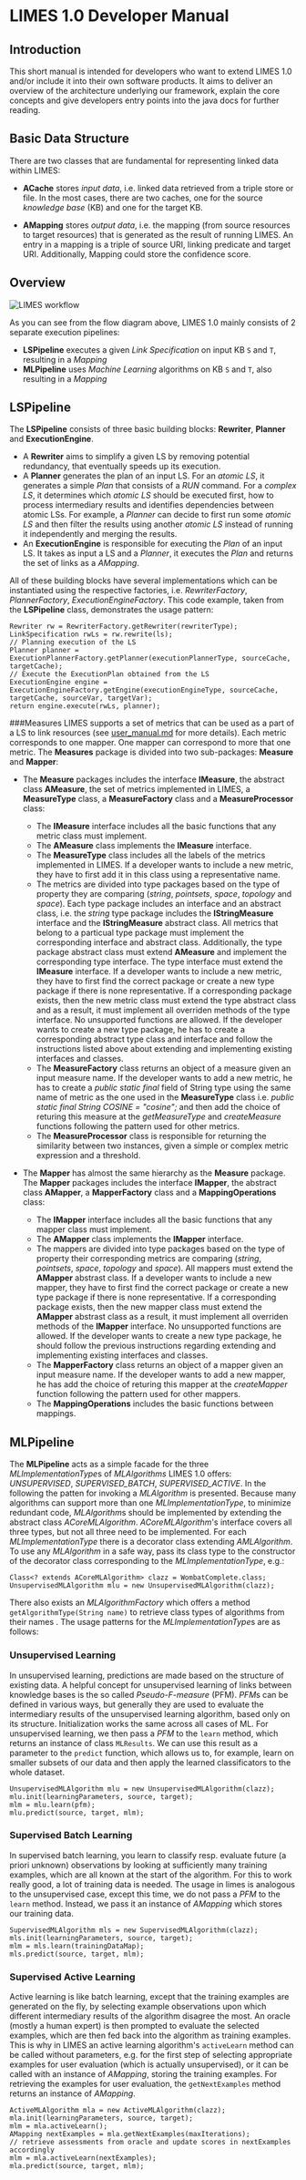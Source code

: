 # LIMES 1.0 Developer Manual

## Introduction

This short manual is intended for developers who want to extend LIMES 1.0 and/or include it into their own software products. It aims to deliver an overview of the architecture underlying our framework, explain the core concepts and give developers entry points into the java docs for further reading.

## Basic Data Structure

There are two classes that are fundamental for representing linked data within LIMES:

- **ACache** stores *input data*, i.e. linked data retrieved from a triple store or file. In the most cases, there are two caches, one for the source *knowledge base* (KB) and one for the target KB.

- **AMapping** stores *output data*, i.e. the mapping (from source resources to target resources) that is generated as the result of running LIMES. An entry in a mapping is a triple of source URI, linking predicate and target URI. Additionally, Mapping could store the confidence score.

## Overview
![LIMES workflow](images/uml.png "fig:")


As you can see from the flow diagram above, LIMES 1.0 mainly consists of 2 separate execution pipelines:

- **LSPipeline** executes a given *Link Specification* on input KB `S` and `T`, resulting in a *Mapping*
- **MLPipeline** uses *Machine Learning* algorithms on KB `S` and `T`, also resulting in a *Mapping*

## LSPipeline

The **LSPipeline** consists of three basic building blocks: **Rewriter**, **Planner** and **ExecutionEngine**. 

- A **Rewriter** aims to simplify a given LS by removing potential redundancy, that eventually speeds up its execution.
- A **Planner** generates the plan of an input LS. For an *atomic LS*, it generates a simple *Plan* that consists of a *RUN* command. For a *complex LS*, it determines which *atomic LS* should be executed first, how to process intermediary results and identifies dependencies between atomic LSs. For example, a *Planner* can decide to first run some *atomic LS* and then filter the results using another *atomic LS* instead of running it independently and merging the results.
- An **ExecutionEngine** is responsible for executing the *Plan* of an input LS. It takes as input a LS and a *Planner*, it executes  the *Plan* and returns the set of links as a *AMapping*.

All of these building blocks have several implementations which can be instantiated using the respective factories, i.e. *RewriterFactory*, *PlannerFactory*, *ExecutionEngineFactory*.
This code example, taken from the **LSPipeline** class, demonstrates the usage pattern:

	Rewriter rw = RewriterFactory.getRewriter(rewriterType);
	LinkSpecification rwLs = rw.rewrite(ls);
	// Planning execution of the LS
	Planner planner = ExecutionPlannerFactory.getPlanner(executionPlannerType, sourceCache, targetCache);
	// Execute the ExecutionPlan obtained from the LS
	ExecutionEngine engine = ExecutionEngineFactory.getEngine(executionEngineType, sourceCache, targetCache, sourceVar, targetVar);
	return engine.execute(rwLs, planner);
	
###Measures
LIMES supports a set of metrics that can be used as a part of a LS to link resources (see [user_manual.md](user_manual.md) for more details). Each metric corresponds to one mapper. One mapper can correspond to more that one metric. The **Measures** package is divided into two sub-packages: **Measure** and **Mapper**:

- The **Measure** packages includes the interface **IMeasure**, the abstract class **AMeasure**, the set of metrics implemented in LIMES, a **MeasureType** class, a **MeasureFactory** class and a **MeasureProcessor** class:
	
	* The **IMeasure** interface includes all the basic functions that any metric class must implement.
	* The **AMeasure** class implements the **IMeasure** interface.
	* The **MeasureType** class includes all the labels of the metrics implemented in LIMES. If a developer wants to include a new metric, they have to first add it in this class using a representative name.
	* The metrics are divided into type packages based on the type of property they are comparing (*string*, *pointsets*, *space*, *topology* and *space*). Each type package includes an interface and an abstract class, i.e. the *string* type package includes the **IStringMeasure** interface and the **IStringMeasure** abstract class. All metrics that belong to a particual type package must implement the corresponding interface and abstract class. Additionally, the type package abstract class must extend **AMeasure** and implement the corresponding type interface. The type interface must extend the **IMeasure** interface. If a developer wants to include a new metric, they have to first find the correct package or create a new type package if there is none representative. If a corresponding package exists, then the new metric class must extend the type abstract class and as a result, it must implement all overriden methods of the type interface. No unsupported functions are allowed. If the developer wants to create a new type package, he has to create a corresponding abstract type class and interface and follow the instructions listed above about extending and implementing existing interfaces and classes.
	* The **MeasureFactory** class returns an object of a measure given an input measure name. If the developer wants to add a new metric, he has to create a *public static final* field of String type using the same name of metric as the one used in the **MeasureType** class i.e. *public static final String COSINE = "cosine";* and then add the choice of returing this measure at the *getMeasureType* and *createMeasure* functions following the pattern used for other metrics.
	* The **MeasureProcessor** class is responsible for returning the similarity between two instances, given a simple or complex metric expression and a threshold.

- The **Mapper** has almost the same hierarchy as the **Measure** package. The **Mapper** packages includes the interface **IMapper**, the abstract class **AMapper**, a **MapperFactory** class and a **MappingOperations** class:
	
	* The **IMapper** interface includes all the basic functions that any mapper class must implement.
	* The **AMapper** class implements the **IMapper** interface.
	* The mappers are divided into type packages based on the type of property their corresponding metrics are comparing (*string*, *pointsets*, *space*, *topology* and *space*).  All mappers must extend the **AMapper** abstrast class. If a developer wants to include a new mapper, they have to first find the correct package or create a new type package if there is none representative. If a corresponding package exists, then the new mapper class must extend the **AMapper** abstrast class as a result, it must implement all overriden methods of the **IMapper** interface. No unsupported functions are allowed. If the developer wants to create a new type package, he should follow the previous instructions regarding extending and implementing existing interfaces and classes. 
	* The **MapperFactory** class returns an object of a mapper given an input measure name. If the developer wants to add a new mapper, he has add the choice of returing this mapper at the *createMapper* function following the pattern used for other mappers.
	* The **MappingOperations** includes the basic functions between mappings.
	
## MLPipeline

The **MLPipeline** acts as a simple facade for the three *MLImplementationType*s of *MLAlgorithms* LIMES 1.0 offers: *UNSUPERVISED*, *SUPERVISED\_BATCH*, *SUPERVISED\_ACTIVE*.
In the following the patten for invoking a *MLAlgorithm* is presented.
Because many algorithms can support more than one *MLImplementationType*, to minimize redundant code, *MLAlgorithm*s should be implemented by extending the abstract class *ACoreMLAlgorithm*. *ACoreMLAlgorithm*'s interface covers all three types, but not all three need to be implemented.
For each *MLImplementationType* there is a decorator class extending *AMLAlgorithm*. To use any *MLAlgorithm* in a safe way, pass its class type to the constructor of the decorator class corresponding to the *MLImplementationType*, e.g.:

	Class<? extends ACoreMLAlgorithm> clazz = WombatComplete.class;
	UnsupervisedMLAlgorithm mlu = new UnsupervisedMLAlgorithm(clazz);

There also exists an *MLAlgorithmFactory* which offers a method `getAlgorithmType(String name)` to retrieve class types of algorithms from their names .
The usage patterns for the *MLImplementationType*s are as follows:

### Unsupervised Learning

In unsupervised learning, predictions are made based on the structure of existing data. A helpful concept for unsupervised learning of links between knowledge bases is the so called *Pseudo-F-measure* (PFM). *PFM*s can be defined in various ways, but generally they are used to evaluate the intermediary results of the unsupervised learning algorithm, based only on its structure.
Initialization works the same across all cases of ML. For unsupervised learning, we then pass a *PFM* to the `learn` method, which returns an instance of class `MLResults`. We can use this result as a parameter to the `predict` function, which allows us to, for example, learn on smaller subsets of our data and then apply the learned classificators to the whole dataset.

	UnsupervisedMLAlgorithm mlu = new UnsupervisedMLAlgorithm(clazz);
	mlu.init(learningParameters, source, target);
	mlm = mlu.learn(pfm);
	mlu.predict(source, target, mlm);

### Supervised Batch Learning

In supervised batch learning, you learn to classify resp. evaluate future (a priori unknown) observations by looking at sufficiently many training examples, which are all known at the start of the algorithm.
For this to work really good, a lot of training data is needed.
The usage in limes is analogous to the unsupervised case, except this time, we do not pass a *PFM* to the `learn` method. Instead, we pass it an instance of *AMapping* which stores our training data.

	SupervisedMLAlgorithm mls = new SupervisedMLAlgorithm(clazz);
	mls.init(learningParameters, source, target);
	mlm = mls.learn(trainingDataMap);
	mls.predict(source, target, mlm);

### Supervised Active Learning

Active learning is like batch learning, except that the training examples are generated on the fly, by selecting example observations upon which different intermediary results of the algorithm disagree the most. An oracle (mostly a human expert) is then prompted to evaluate the selected examples, which are then fed back into the algorithm as training examples.
This is why in LIMES an active learning algorithm's `activeLearn` method can be called without parameters, e.g. for the first step of selecting appropriate examples for user evaluation (which is actually unsupervised), or it can be called with an instance of *AMapping*, storing the training examples.
For retrieving the examples for user evaluation, the `getNextExamples` method returns an instance of *AMapping*.

	ActiveMLAlgorithm mla = new ActiveMLAlgorithm(clazz);
	mla.init(learningParameters, source, target);
	mlm = mla.activeLearn(); 
	AMapping nextExamples = mla.getNextExamples(maxIterations);
	// retrieve assessments from oracle and update scores in nextExamples accordingly
	mlm = mla.activeLearn(nextExamples);
	mla.predict(source, target, mlm);
